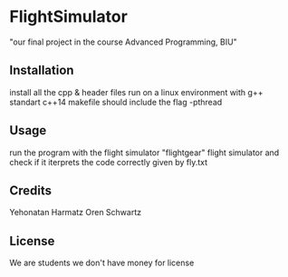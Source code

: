 # FlightSimulator
"our final project in the course Advanced Programming, BIU"

## Installation
install all the cpp & header files
run on a linux environment with g++ standart c++14
makefile should include the flag -pthread

## Usage
run the program with the flight simulator
"flightgear" flight simulator
and check if it iterprets the code correctly given by fly.txt

## Credits
Yehonatan Harmatz
Oren Schwartz

## License
We are students we don't have money for license
